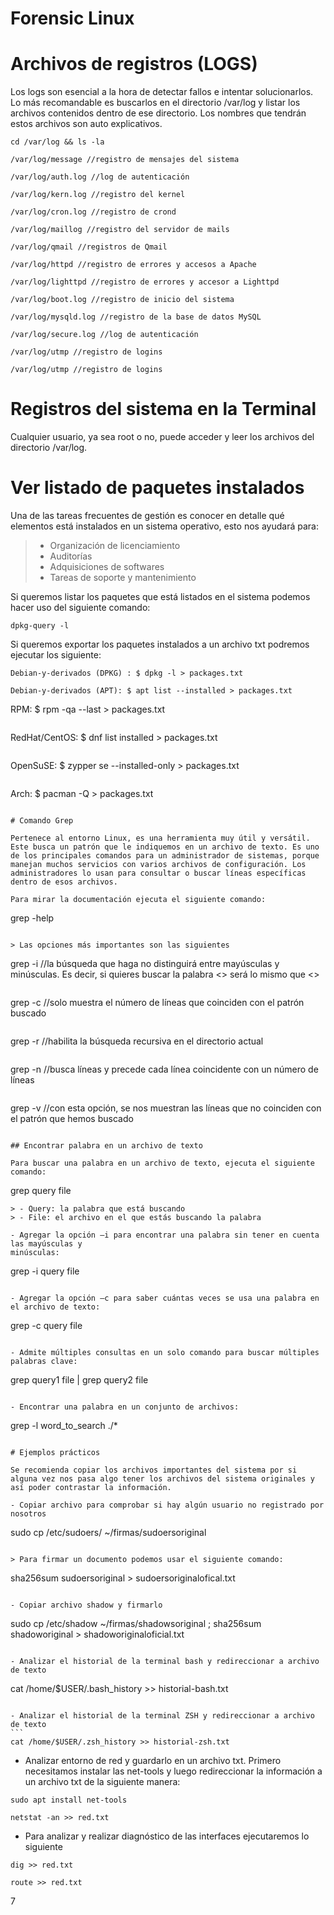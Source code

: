 # Forensic Linux

# Archivos de registros (LOGS)

Los logs son esencial a la hora de detectar fallos e intentar solucionarlos. Lo más recomandable es buscarlos en el directorio /var/log y listar los archivos contenidos dentro de ese directorio. Los nombres que tendrán estos archivos son auto explicativos.

```
cd /var/log && ls -la
```

```
/var/log/message //registro de mensajes del sistema
```
```
/var/log/auth.log //log de autenticación 
```
```
/var/log/kern.log //registro del kernel     
```  
``` 
/var/log/cron.log //registro de crond      
```
``` 
/var/log/maillog //registro del servidor de mails      
```
``` 
/var/log/qmail //registros de Qmail      
```
``` 
/var/log/httpd //registro de errores y accesos a Apache      
```
``` 
/var/log/lighttpd //registro de errores y accesor a Lighttpd      
```
``` 
/var/log/boot.log //registro de inicio del sistema      
```
``` 
/var/log/mysqld.log //registro de la base de datos MySQL      
```
``` 
/var/log/secure.log //log de autenticación      
```
``` 
/var/log/utmp //registro de logins      
```
 ``` 
/var/log/utmp //registro de logins
``` 


# Registros del sistema en la Terminal

Cualquier usuario, ya sea root o no, puede acceder y leer los archivos del directorio /var/log.

# Ver listado de paquetes instalados

Una de las tareas frecuentes de gestión es conocer en detalle qué elementos está instalados en un sistema operativo, esto nos ayudará para:
> - Organización de licenciamiento
> - Auditorías
> - Adquisiciones de softwares
> - Tareas de soporte y mantenimiento

Si queremos listar los paquetes que está listados en el sistema podemos hacer uso del siguiente comando:

```
dpkg-query -l
```

Si queremos exportar los paquetes instalados a un archivo txt podremos ejecutar los siguiente: 

```
Debian-y-derivados (DPKG) : $ dpkg -l > packages.txt
```

```
Debian-y-derivados (APT): $ apt list --installed > packages.txt

```
RPM: $ rpm -qa --last > packages.txt
```

```
RedHat/CentOS: $ dnf list installed > packages.txt
```

```
OpenSuSE: $ zypper se --installed-only > packages.txt
```

```
Arch: $ pacman -Q > packages.txt
```

# Comando Grep

Pertenece al entorno Linux, es una herramienta muy útil y versátil. Este busca un patrón que le indiquemos en un archivo de texto. Es uno de los principales comandos para un administrador de sistemas, porque manejan muchos servicios con varios archivos de configuración. Los administradores lo usan para consultar o buscar líneas específicas dentro de esos archivos.

Para mirar la documentación ejecuta el siguiente comando:

```
grep -help
```

> Las opciones más importantes son las siguientes

```
grep -i //la búsqueda que haga no distinguirá entre mayúsculas y minúsculas. Es decir, si quieres buscar la palabra <<netplan>> será lo mismo que <<NETPLAN>>
```

``` 
grep -c //solo muestra el número de líneas que coinciden con el patrón buscado
```

```
grep -r //habilita la búsqueda recursiva en el directorio actual
```

```
grep -n //busca líneas y precede cada línea coincidente con un número de líneas
```

```
grep -v //con esta opción, se nos muestran las líneas que no coinciden con el patrón que hemos buscado
```

## Encontrar palabra en un archivo de texto

Para buscar una palabra en un archivo de texto, ejecuta el siguiente comando:

```
grep query file
```
> - Query: la palabra que está buscando 
> - File: el archivo en el que estás buscando la palabra

- Agregar la opción –i para encontrar una palabra sin tener en cuenta las mayúsculas y
minúsculas:

```
grep -i query file
```

- Agregar la opción –c para saber cuántas veces se usa una palabra en el archivo de texto:

```
grep -c query file
```

- Admite múltiples consultas en un solo comando para buscar múltiples palabras clave:

```
grep query1 file | grep query2 file
```

- Encontrar una palabra en un conjunto de archivos:

```
grep -l word_to_search ./*
```

# Ejemplos prácticos

Se recomienda copiar los archivos importantes del sistema por si alguna vez nos pasa algo tener los archivos del sistema originales y así poder contrastar la información.

- Copiar archivo para comprobar si hay algún usuario no registrado por nosotros

```
sudo cp /etc/sudoers/ ~/firmas/sudoersoriginal
```

> Para firmar un documento podemos usar el siguiente comando:

```
sha256sum sudoersoriginal > sudoersoriginalofical.txt
```

- Copiar archivo shadow y firmarlo

```
sudo cp /etc/shadow ~/firmas/shadowsoriginal ;   sha256sum shadoworiginal > shadoworiginaloficial.txt
```

- Analizar el historial de la terminal bash y redireccionar a archivo de texto

```
cat /home/$USER/.bash_history >> historial-bash.txt
```

- Analizar el historial de la terminal ZSH y redireccionar a archivo de texto                                                                                                   ```                                                                                     
cat /home/$USER/.zsh_history >> historial-zsh.txt                                     
```  

- Analizar entorno de red y guardarlo en un archivo txt. Primero necesitamos instalar las net-tools y luego redireccionar la información a un archivo txt de la siguiente manera: 

```
sudo apt install net-tools
```

```
netstat -an >> red.txt
```

- Para analizar y realizar diagnóstico de las interfaces ejecutaremos lo siguiente

```
dig >> red.txt
```

```
route >> red.txt
```



 




7







